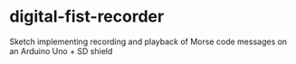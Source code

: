 digital-fist-recorder
=====================

Sketch implementing recording and playback of Morse code messages on an Arduino Uno + SD shield
